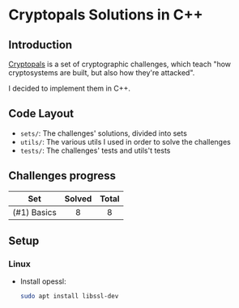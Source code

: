 # Cryptopals Solutions in C++
## Introduction
[Cryptopals](https://cryptopals.com/) is a set of cryptographic challenges, which teach "how cryptosystems are built, but also how they're attacked".

I decided to implement them in C++.

## Code Layout
* `sets/`: The challenges' solutions, divided into sets
* `utils/`: The various utils I used in order to solve the challenges
* `tests/`: The challenges' tests and utils't tests

## Challenges progress

|     Set     | Solved | Total |
| :---------: | :----: | :---: |
| (#1) Basics |   8    |   8   |

## Setup
### Linux

* Install opessl:
    ```bash
    sudo apt install libssl-dev
    ```